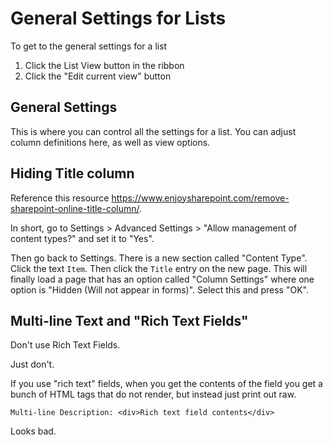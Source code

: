 # General Settings for Lists

To get to the general settings for a list

1) Click the List View button in the ribbon
2) Click the "Edit current view" button

## General Settings

This is where you can control all the settings for a list.
You can adjust column definitions here, as well as view options.

## Hiding Title column

Reference this resource <https://www.enjoysharepoint.com/remove-sharepoint-online-title-column/>.

In short, go to Settings > Advanced Settings > "Allow management of content types?" and set it to "Yes".

Then go back to Settings. There is a new section called "Content Type". Click the text `Item`. Then click the `Title` entry on the new page. This will finally load a page that has an option called "Column Settings" where one option is "Hidden (Will not appear in forms)". Select this and press "OK".

## Multi-line Text and "Rich Text Fields"

Don't use Rich Text Fields.

Just don't.

If you use "rich text" fields, when you get the contents of the field you get a bunch of HTML tags that do not render, but instead just print out raw.

    Multi-line Description: <div>Rich text field contents</div>

Looks bad.